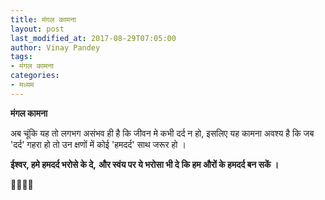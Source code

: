 ```yaml
---
title: मंगल कामना
layout: post
last_modified_at: 2017-08-29T07:05:00
author: Vinay Pandey
tags:
- मंगल कामना
categories:
- मध्यम
---
```

**मंगल कामना**

अब चूंकि यह तो लगभग असंभव ही है कि जीवन मे कभी दर्द न हो, इसलिए यह कामना अवश्य है कि जब 'दर्द' गहरा हो तो उन क्षणों में कोई 'हमदर्द' साथ जरूर हो ।  

**ईश्वर, हमे हमदर्द भरोसे के दे,** 
**और स्वंय पर ये भरोसा भी दे**
**कि हम औरों के हमदर्द बन सकें ।** 

🙏🌷🌷🙏


